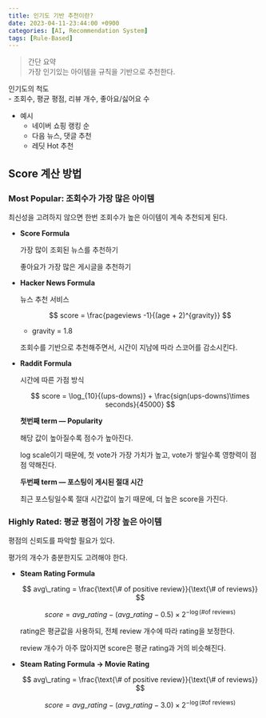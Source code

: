 ```yaml
---
title: 인기도 기반 추천이란?
date: 2023-04-11-23:44:00 +0900
categories: [AI, Recommendation System]
tags: [Rule-Based]
---
```

> 간단 요약  
> 가장 인기있는 아이템을 규칙을 기반으로 추천한다.  


인기도의 척도  
    - 조회수, 평균 평점, 리뷰 개수, 좋아요/싫어요 수

- 예시
    - 네이버 쇼핑 랭킹 순
    - 다음 뉴스, 댓글 추천
    - 레딧 Hot 추천

## Score 계산 방법

### **Most Popular:** 조회수가 가장 많은 아이템

최신성을 고려하지 않으면 한번 조회수가 높은 아이템이 계속 추천되게 된다.

- **Score Formula**
    
    가장 많이 조회된 뉴스를 추천하기
    
    좋아요가 가장 많은 게시글을 추천하기
    
- **Hacker News Formula**
    
    뉴스 추천 서비스
    
    $$
    score = \frac{pageviews -1}{(age + 2)^{gravity}}
    $$
    
    - gravity = 1.8
    
    조회수를 기반으로 추천해주면서, 시간이 지남에 따라 스코어를 감소시킨다.
    
- **Raddit Formula**
    
    시간에 따른 가점 방식
    
    $$
    score = \log_{10}{(ups-downs)} + \frac{sign(ups-downs)\times seconds}{45000}
    $$
    
    **첫번째 term — Popularity**
    
    해당 값이 높아질수록 점수가 높아진다.
    
    log scale이기 때문에, 첫 vote가 가장 가치가 높고, vote가 쌓일수록 영향력이 점점 약해진다.
    
    **두번째 term — 포스팅이 게시된 절대 시간**
    
    최근 포스팅일수록 절대 시간값이 높기 때문에, 더 높은 score을 가진다.
    

### **Highly Rated:** 평균 평점이 가장 높은 아이템

평점의 신뢰도를 파악할 필요가 있다.

평가의 개수가 충분한지도 고려해야 한다.

- **Steam Rating Formula**
    
    $$
    avg\_rating = \frac{\text{\# of positive review}}{\text{\# of reviews}}
    $$
    
    $$
    score = avg\_rating - (avg\_rating - 0.5) \times 2^{-\log\text{(\# of reviews)}}
    $$
    
    rating은 평균값을 사용하되, 전체 review 개수에 따라 rating을 보정한다.
    
    review 개수가 아주 많아지면 score은 평균 rating과 거의 비슷해진다.
    
- **Steam Rating Formula → Movie Rating**
    
    $$
    avg\_rating = \frac{\text{\# of positive review}}{\text{\# of reviews}}
    $$
    
    $$
    score = avg\_rating - (avg\_rating - 3.0) \times 2^{-\log\text{(\# of reviews)}}
    $$